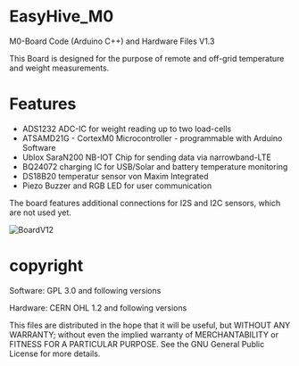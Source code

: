 # EasyHive_M0
M0-Board Code (Arduino C++) and Hardware Files V1.3

This Board is designed for the purpose of remote and off-grid temperature and weight measurements.

# Features

* ADS1232 ADC-IC for weight reading up to two load-cells
* ATSAMD21G - CortexM0 Microcontroller - programmable with Arduino Software
* Ublox SaraN200 NB-IOT Chip for sending data via narrowband-LTE
* BQ24072 charging IC for USB/Solar and battery temperature monitoring
* DS18B20 temperatur sensor von Maxim Integrated
* Piezo Buzzer and RGB LED for user communication

The board features additional connections for I2S and I2C sensors, which are not used yet.

![BoardV12](https://github.com/jacobron/EasyHive_M0/Version12.jpg "Easyhive-Board")


# copyright
Software: GPL 3.0 and following versions

Hardware: CERN OHL 1.2 and following versions

This files are distributed in the hope that it will be useful,
but WITHOUT ANY WARRANTY; without even the implied warranty of
MERCHANTABILITY or FITNESS FOR A PARTICULAR PURPOSE.
See the GNU General Public License for more details.
